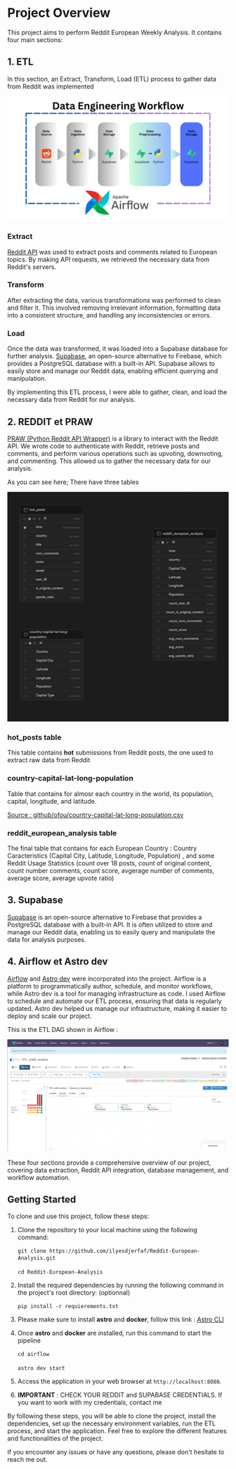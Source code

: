 # Project Overview

This project aims to perform Reddit European Weekly Analysis. It contains four main sections:

## 1. ETL

In this section, an Extract, Transform, Load (ETL) process to gather data from Reddit was implemented

!["Workflow"]( src/images/workflow.png)

### Extract

[Reddit API](https://www.reddit.com/dev/api/) was used to extract posts and comments related to European topics. By making API requests, we retrieved the necessary data from Reddit's servers.

### Transform

After extracting the data, various transformations was performed to clean and filter it. This involved removing irrelevant information, formatting data into a consistent structure, and handling any inconsistencies or errors.

### Load

Once the data was transformed, it was loaded into a Supabase database for further analysis. [Supabase](https://supabase.io/), an open-source alternative to Firebase, which provides a PostgreSQL database with a built-in API. Supabase allows to easily store and manage our Reddit data, enabling efficient querying and manipulation.

By implementing this ETL process, I were able to gather, clean, and load the necessary data from Reddit for our analysis.

## 2. REDDIT et PRAW

[PRAW (Python Reddit API Wrapper)](https://praw.readthedocs.io/en/latest/) is a library to interact with the Reddit API. We wrote code to authenticate with Reddit, retrieve posts and comments, and perform various operations such as upvoting, downvoting, and commenting. This allowed us to gather the necessary data for our analysis.

As you can see here; There have three tables

!["tables schema"]( src/images/schema_tables.png)

### hot_posts table

This table contains **hot** submissions from Reddit posts, the one used to extract raw data from Reddit

### country-capital-lat-long-population

Table that contains for almosr each country in the world, its population, capital, longitude, and latitude.

[Source : github/ofou/country-capital-lat-long-population.csv
](https://gist.github.com/ofou/df09a6834a8421b4f376c875194915c9)

### reddit_european_analysis table

The final table that contains for each European Country : Country Caracteristics (Capital City, Latitude, Longitude, Population) , and some Reddit Usage Statistics (count over 18 posts, count of original content, count number comments, count score, avgerage number of comments, average score, average upvote ratio)

## 3. Supabase

[Supabase](https://supabase.io/) is an open-source alternative to Firebase that provides a PostgreSQL database with a built-in API. It is often utilized to store and manage our Reddit data, enabling us to easily query and manipulate the data for analysis purposes.

## 4. Airflow et Astro dev

[Airflow](https://airflow.apache.org/) and [Astro dev](https://astro.dev/) were incorporated into the project. Airflow is a platform to programmatically author, schedule, and monitor workflows, while Astro dev is a tool for managing infrastructure as code. I used Airflow to schedule and automate our ETL process, ensuring that data is regularly updated. Astro dev helped us manage our infrastructure, making it easier to deploy and scale our project.

This is the ETL DAG shown in Airflow :

!["airflow graph"]( src/images/airflow.png)

These four sections provide a comprehensive overview of our project, covering data extraction, Reddit API integration, database management, and workflow automation.

## Getting Started

To clone and use this project, follow these steps:

1. Clone the repository to your local machine using the following command:
    ```
    git clone https://github.com/ilyesdjerfaf/Reddit-European-Analysis.git

    cd Reddit-European-Analysis
    ```

2. Install the required dependencies by running the following command in the project's root directory: (optionnal)
    ```
    pip install -r requierements.txt
    ```

3. Please make sure to install **astro** and **docker**, follow this link : [Astro CLI](https://docs.astronomer.io/astro/cli/install-cli)

4. Once **astro** and **docker** are installed, run this command to start the pipeline
    ```
    cd airflow

    astro dev start
    ```

5. Access the application in your web browser at `http://localhost:8080`.

6. **IMPORTANT** : CHECK YOUR REDDIT and SUPABASE CREDENTIALS. If you want to work with my credentials, contact me

By following these steps, you will be able to clone the project, install the dependencies, set up the necessary environment variables, run the ETL process, and start the application. Feel free to explore the different features and functionalities of the project.

If you encounter any issues or have any questions, please don't hesitate to reach me out.
